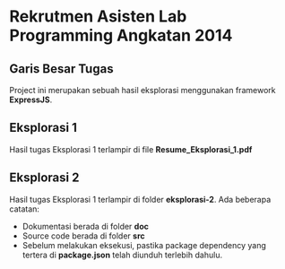 # Rekrutmen Asisten Lab Programming Angkatan 2014

## Garis Besar Tugas
Project ini merupakan sebuah hasil eksplorasi menggunakan framework **ExpressJS**.

## Eksplorasi 1
Hasil tugas Eksplorasi 1 terlampir di file **Resume_Eksplorasi_1.pdf**

## Eksplorasi 2
Hasil tugas Eksplorasi 1 terlampir di folder **eksplorasi-2**.
Ada beberapa catatan:
- Dokumentasi berada di folder **doc**
- Source code berada di folder **src**
- Sebelum melakukan eksekusi, pastika package dependency yang tertera di **package.json** telah diunduh terlebih dahulu.